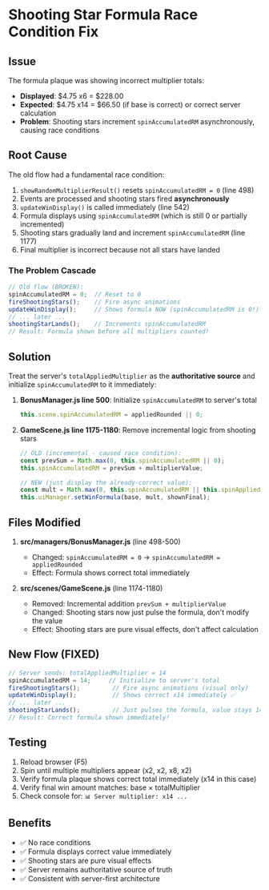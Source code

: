 # Shooting Star Formula Race Condition Fix

## Issue
The formula plaque was showing incorrect multiplier totals:
- **Displayed**: $4.75 x6 = $228.00
- **Expected**: $4.75 x14 = $66.50 (if base is correct) or correct server calculation
- **Problem**: Shooting stars increment `spinAccumulatedRM` asynchronously, causing race conditions

## Root Cause
The old flow had a fundamental race condition:

1. `showRandomMultiplierResult()` resets `spinAccumulatedRM = 0` (line 498)
2. Events are processed and shooting stars fired **asynchronously**
3. `updateWinDisplay()` is called immediately (line 542)
4. Formula displays using `spinAccumulatedRM` (which is still 0 or partially incremented)
5. Shooting stars gradually land and increment `spinAccumulatedRM` (line 1177)
6. Final multiplier is incorrect because not all stars have landed

### The Problem Cascade
```javascript
// Old flow (BROKEN):
spinAccumulatedRM = 0;  // Reset to 0
fireShootingStars();    // Fire async animations
updateWinDisplay();     // Shows formula NOW (spinAccumulatedRM is 0!)
// ... later ...
shootingStarLands();    // Increments spinAccumulatedRM
// Result: Formula shown before all multipliers counted!
```

## Solution
Treat the server's `totalAppliedMultiplier` as the **authoritative source** and initialize `spinAccumulatedRM` to it immediately:

1. **BonusManager.js line 500**: Initialize `spinAccumulatedRM` to server's total
   ```javascript
   this.scene.spinAccumulatedRM = appliedRounded || 0;
   ```

2. **GameScene.js line 1175-1180**: Remove incremental logic from shooting stars
   ```javascript
   // OLD (incremental - caused race condition):
   const prevSum = Math.max(0, this.spinAccumulatedRM || 0);
   this.spinAccumulatedRM = prevSum + multiplierValue;
   
   // NEW (just display the already-correct value):
   const mult = Math.max(0, this.spinAccumulatedRM || this.spinAppliedMultiplier || 0);
   this.uiManager.setWinFormula(base, mult, shownFinal);
   ```

## Files Modified
1. **src/managers/BonusManager.js** (line 498-500)
   - Changed: `spinAccumulatedRM = 0` → `spinAccumulatedRM = appliedRounded`
   - Effect: Formula shows correct total immediately

2. **src/scenes/GameScene.js** (line 1174-1180)
   - Removed: Incremental addition `prevSum + multiplierValue`
   - Changed: Shooting stars now just pulse the formula, don't modify the value
   - Effect: Shooting stars are pure visual effects, don't affect calculation

## New Flow (FIXED)
```javascript
// Server sends: totalAppliedMultiplier = 14
spinAccumulatedRM = 14;     // Initialize to server's total
fireShootingStars();         // Fire async animations (visual only)
updateWinDisplay();          // Shows correct x14 immediately ✅
// ... later ...
shootingStarLands();         // Just pulses the formula, value stays 14
// Result: Correct formula shown immediately!
```

## Testing
1. Reload browser (F5)
2. Spin until multiple multipliers appear (x2, x2, x8, x2)
3. Verify formula plaque shows correct total immediately (x14 in this case)
4. Verify final win amount matches: base × totalMultiplier
5. Check console for: `📊 Server multiplier: x14 ...`

## Benefits
- ✅ No race conditions
- ✅ Formula displays correct value immediately
- ✅ Shooting stars are pure visual effects
- ✅ Server remains authoritative source of truth
- ✅ Consistent with server-first architecture

